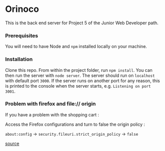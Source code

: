 # Orinoco #

This is the back end server for Project 5 of the Junior Web Developer path.

### Prerequisites ###

You will need to have Node and `npm` installed locally on your machine.

### Installation ###

Clone this repo. From within the project folder, run `npm install`. You 
can then run the server with `node server`. 
The server should run on `localhost` with default port `3000`. If the
server runs on another port for any reason, this is printed to the
console when the server starts, e.g. `Listening on port 3001`.

### Problem with firefox and file:// origin ###

If you have a problem with the shopping cart :
 
Access the Firefox configurations and turn to false the origin policy :

`about:config` -> `security.fileuri.strict_origin_policy` -> `false`

[source](https://developer.mozilla.org/en-US/docs/Archive/Misc_top_level/Same-origin_policy_for_file:_URIs "MDN web docs")